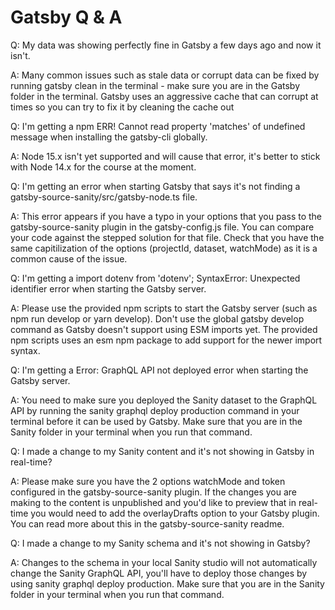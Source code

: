 # Gatsby Q & A

Q: My data was showing perfectly fine in Gatsby a few days ago and now it isn't.

A: Many common issues such as stale data or corrupt data can be fixed by running gatsby clean in the terminal - make sure you are in the Gatsby folder in the terminal. Gatsby uses an aggressive cache that can corrupt at times so you can try to fix it by cleaning the cache out

Q: I'm getting a npm ERR! Cannot read property 'matches' of undefined message when installing the gatsby-cli globally.

A: Node 15.x isn't yet supported and will cause that error, it's better to stick with Node 14.x for the course at the moment.

Q: I'm getting an error when starting Gatsby that says it's not finding a gatsby-source-sanity/src/gatsby-node.ts file.

A: This error appears if you have a typo in your options that you pass to the gatsby-source-sanity plugin in the gatsby-config.js file. You can compare your code against the stepped solution for that file. Check that you have the same capitilization of the options (projectId, dataset, watchMode) as it is a common cause of the issue.

Q: I'm getting a import dotenv from 'dotenv'; SyntaxError: Unexpected identifier error when starting the Gatsby server.

A: Please use the provided npm scripts to start the Gatsby server (such as npm run develop or yarn develop). Don't use the global gatsby develop command as Gatsby doesn't support using ESM imports yet. The provided npm scripts uses an esm npm package to add support for the newer import syntax.

Q: I'm getting a Error: GraphQL API not deployed error when starting the Gatsby server.

A: You need to make sure you deployed the Sanity dataset to the GraphQL API by running the sanity graphql deploy production command in your terminal before it can be used by Gatsby. Make sure that you are in the Sanity folder in your terminal when you run that command.

Q: I made a change to my Sanity content and it's not showing in Gatsby in real-time?

A: Please make sure you have the 2 options watchMode and token configured in the gatsby-source-sanity plugin. If the changes you are making to the content is unpublished and you'd like to preview that in real-time you would need to add the overlayDrafts option to your Gatsby plugin. You can read more about this in the gatsby-source-sanity readme.

Q: I made a change to my Sanity schema and it's not showing in Gatsby?

A: Changes to the schema in your local Sanity studio will not automatically change the Sanity GraphQL API, you'll have to deploy those changes by using sanity graphql deploy production. Make sure that you are in the Sanity folder in your terminal when you run that command.
